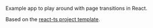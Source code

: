 Example app to play around with page transitions in React.

Based on the [react-ts project template](https://github.com/kvendrik/project-template-react-ts).
